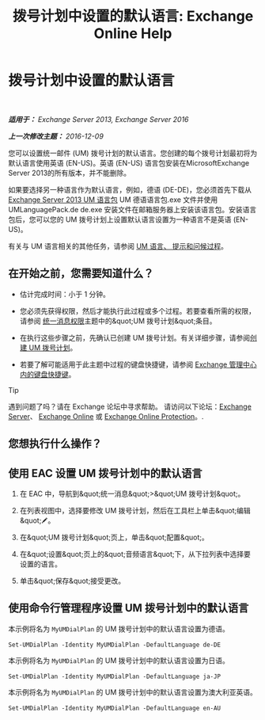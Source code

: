 ﻿---
title: '拨号计划中设置的默认语言: Exchange Online Help'
TOCTitle: 拨号计划中设置的默认语言
ms:assetid: 7a1d2e7e-4053-40af-9ec1-ec714df12ad4
ms:mtpsurl: https://technet.microsoft.com/zh-cn/library/Aa998914(v=EXCHG.150)
ms:contentKeyID: 50556602
ms.date: 05/23/2018
mtps_version: v=EXCHG.150
ms.translationtype: MT
---

# 拨号计划中设置的默认语言

 

_**适用于：** Exchange Server 2013, Exchange Server 2016_

_**上一次修改主题：** 2016-12-09_

您可以设置统一邮件 (UM) 拨号计划的默认语言。您创建的每个拨号计划最初将为默认语言使用英语 (EN-US)。英语 (EN-US) 语言包安装在MicrosoftExchange Server 2013的所有版本，并不能删除。

如果要选择另一种语言作为默认语言，例如，德语 (DE-DE)，您必须首先下载从[Exchange Server 2013 UM 语言包](https://go.microsoft.com/fwlink/p/?linkid=266542) UM 德语语言包.exe 文件并使用 UMLanguagePack.de de.exe 安装文件在邮箱服务器上安装该语言包。安装语言包后，您可以您的 UM 拨号计划上设置默认语言设置为一种语言不是英语 (EN-US)。

有关与 UM 语言相关的其他任务，请参阅 [UM 语言、 提示和问候过程](um-languages-prompts-and-greetings-procedures-exchange-2013-help.md)。

## 在开始之前，您需要知道什么？

  - 估计完成时间：小于 1 分钟。

  - 您必须先获得权限，然后才能执行此过程或多个过程。若要查看所需的权限，请参阅 [统一消息权限](unified-messaging-permissions-exchange-2013-help.md)主题中的\&quot;UM 拨号计划\&quot;条目。

  - 在执行这些步骤之前，先确认已创建 UM 拨号计划。有关详细步骤，请参阅[创建 UM 拨号计划](create-a-um-dial-plan-exchange-2013-help.md)。

  - 若要了解可能适用于此主题中过程的键盘快捷键，请参阅 [Exchange 管理中心内的键盘快捷键](keyboard-shortcuts-in-the-exchange-admin-center-exchange-online-protection-help.md)。

> [!tip]
> 遇到问题了吗？请在 Exchange 论坛中寻求帮助。 请访问以下论坛：<a href="https://go.microsoft.com/fwlink/p/?linkid=60612">Exchange Server</a>、 <a href="https://go.microsoft.com/fwlink/p/?linkid=267542">Exchange Online</a> 或 <a href="https://go.microsoft.com/fwlink/p/?linkid=285351">Exchange Online Protection</a>。.


## 您想执行什么操作？

## 使用 EAC 设置 UM 拨号计划中的默认语言

1.  在 EAC 中，导航到\&quot;统一消息\&quot;\>\&quot;UM 拨号计划\&quot;。

2.  在列表视图中，选择要修改 UM 拨号计划，然后在工具栏上单击\&quot;编辑\&quot;![编辑图标](images/Bb124582.6f53ccb2-1f13-4c02-bea0-30690e6ea71d(EXCHG.150).gif "编辑图标")。

3.  在\&quot;UM 拨号计划\&quot;页上，单击\&quot;配置\&quot;。

4.  在\&quot;设置\&quot;页上的\&quot;音频语言\&quot;下，从下拉列表中选择要设置的语言。

5.  单击\&quot;保存\&quot;接受更改。

## 使用命令行管理程序设置 UM 拨号计划中的默认语言

本示例将名为 `MyUMDialPlan` 的 UM 拨号计划中的默认语言设置为德语。

    Set-UMDialPlan -Identity MyUMDialPlan -DefaultLanguage de-DE

本示例将名为 `MyUMDialPlan` 的 UM 拨号计划中的默认语言设置为日语。

    Set-UMDialPlan -Identity MyUMDialPlan -DefaultLanguage ja-JP

本示例将名为 `MyUMDialPlan` 的 UM 拨号计划中的默认语言设置为澳大利亚英语。

    Set-UMDialPlan -Identity MyUMDialPlan -DefaultLanguage en-AU

